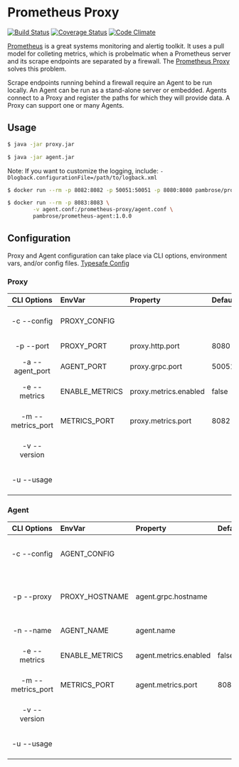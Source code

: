 # Prometheus Proxy

[![Build Status](https://travis-ci.org/pambrose/prometheus-proxy.svg?branch=master)](https://travis-ci.org/pambrose/prometheus-proxy)
[![Coverage Status](https://coveralls.io/repos/github/pambrose/prometheus-proxy/badge.svg?branch=master)](https://coveralls.io/github/pambrose/prometheus-proxy?branch=master)
[![Code Climate](https://codeclimate.com/github/pambrose/prometheus-proxy/badges/gpa.svg)](https://codeclimate.com/github/pambrose/prometheus-proxy)


[Prometheus](https://prometheus.io) is a great systems monitoring and alertig toolkit. It uses a pull model for 
colleting metrics, which is probelmatic when a Prometheus server and its scrape endpoints are separated by a firewall. 
The [Prometheus Proxy](https://github.com/pambrose/prometheus-proxy) solves this problem. 

Scrape endpoints running behind a firewall require an Agent to be run locally. An Agent can be run 
as a stand-alone server or embedded. Agents connect to a Proxy and register the paths for which they 
will provide data. A Proxy can support one or many Agents.


## Usage

```bash
$ java -jar proxy.jar
```

```bash
$ java -jar agent.jar
```

Note: If you want to customize the logging, include: `-Dlogback.configurationFile=/path/to/logback.xml`

```bash
$ docker run --rm -p 8082:8082 -p 50051:50051 -p 8080:8080 pambrose/prometheus-proxy:1.0.0
```


```bash
$ docker run --rm -p 8083:8083 \
        -v agent.conf:/prometheus-proxy/agent.conf \
        pambrose/prometheus-agent:1.0.0
```

## Configuration

Proxy and Agent configuration can take place via CLI options, environment vars, and/or config files.
 [Typesafe Config](https://github.com/typesafehub/config) 


### Proxy

| CLI Options         | EnvVar          | Property               |Default | Description                            |
|:-------------------:|:----------------|:-----------------------|:-------|:---------------------------------------|
| -c --config         | PROXY_CONFIG    |                        |        | Agent config file or url               |
| -p --port           | PROXY_PORT      | proxy.http.port        | 8080   | Proxy listen port                      |
| -a --agent_port     | AGENT_PORT      | proxy.grpc.port        | 50051  | Grpc listen port                       |
| -e --metrics        | ENABLE_METRICS  | proxy.metrics.enabled  | false  | Enable proxy metrics                   |
| -m --metrics_port   | METRICS_PORT    | proxy.metrics.port     | 8082   | Proxy metrics listen port              |
| -v --version        |                 |                        |        | Print version info and exit            |
| -u --usage          |                 |                        |        | Print usage message and exit           |


### Agent

| CLI Options         | EnvVar          | Property               |Default | Description                            |
|:-------------------:|:----------------|:-----------------------|:-------|:---------------------------------------|
| -c --config         | AGENT_CONFIG    |                        |        | Agent config file or url (required)    |
| -p --proxy          | PROXY_HOSTNAME  | agent.grpc.hostname    |        | Proxy hostname (can include :port)     |
| -n --name           | AGENT_NAME      | agent.name             |        | Agent name                             |
| -e --metrics        | ENABLE_METRICS  | agent.metrics.enabled  | false  | Enable agent metrics                   |
| -m --metrics_port   | METRICS_PORT    | agent.metrics.port     | 8083   | Agent metrics listen port              |
| -v --version        |                 |                        |        | Print version info and exit            |
| -u --usage          |                 |                        |        | Print usage message and exit           |

